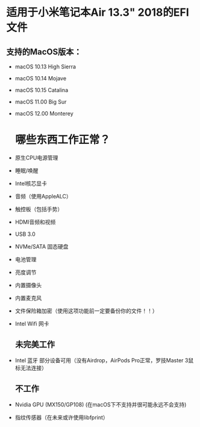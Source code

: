 # 适用于小米笔记本Air 13.3" 2018的EFI文件

## 支持的MacOS版本：

* macOS 10.13 High Sierra
* macOS 10.14 Mojave
* macOS 10.15 Catalina
* macOS 11.00 Big Sur
* macOS 12.00 Monterey

  # 哪些东西工作正常？

- 原生CPU电源管理

- 睡眠/唤醒

- Intel核芯显卡

- 音频（使用AppleALC）

- 触控板（包括手势）

- HDMI音频和视频

- USB 3.0

- NVMe/SATA 固态硬盘

- 电池管理

- 亮度调节

- 内置摄像头

- 内置麦克风

- 文件保险箱加密（使用这项功能前一定要备份你的文件！！）
- Intel Wifi 网卡

  ## 未完美工作

- Intel 蓝牙 部分设备可用（没有Airdrop，AirPods Pro正常，罗技Master 3鼠标无法连接）

  ## 不工作

- Nvidia GPU (MX150/GP108) (在macOS下不支持并很可能永远不会支持)

- 指纹传感器（在未来或许使用libfprint）
